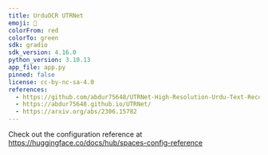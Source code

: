 ```yaml
---
title: UrduOCR UTRNet
emoji: 📖
colorFrom: red
colorTo: green
sdk: gradio
sdk_version: 4.16.0
python_version: 3.10.13
app_file: app.py
pinned: false
license: cc-by-nc-sa-4.0
references:
  - https://github.com/abdur75648/UTRNet-High-Resolution-Urdu-Text-Recognition
  - https://abdur75648.github.io/UTRNet/
  - https://arxiv.org/abs/2306.15782
---
```


Check out the configuration reference at https://huggingface.co/docs/hub/spaces-config-reference
